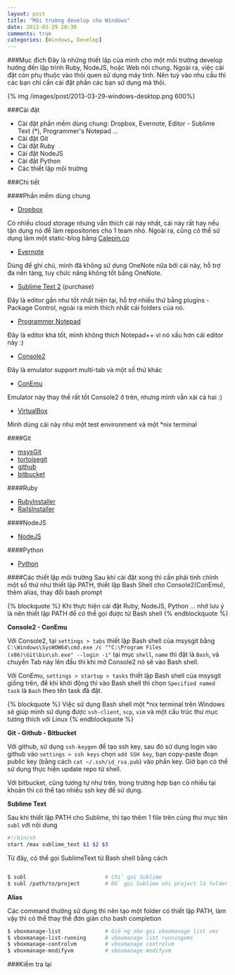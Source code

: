 ```yaml
---
layout: post
title: "Môi trường develop cho Windows"
date: 2013-03-29 20:30
comments: true
categories: [Windows, Develop]
---
```


###Mục đích
Đây là những thiết lập của mình cho một môi trường develop hướng đến lập trình Ruby, NodeJS, hoặc Web nói chung.
Ngoài ra, việc cài đặt còn phụ thuộc vào thói quen sử dụng máy tính. Nên tuỳ vào nhu cầu thì các bạn chỉ cần cài đặt phần các bạn sử dụng mà thôi.
<!--more-->
{% img /images/post/2013-03-29-windows-desktop.png 600%}

###Cài đặt
- Cài đặt phần mềm dùng chung: Dropbox, Evernote, Editor - Sublime Text (*), Programmer's Notepad ...
- Cài đặt Git
- Cài đặt Ruby
- Cài đặt NodeJS
- Cài đặt Python
- Các thiết lập môi trường

###Chi tiết

####Phần mềm dùng chung
- [Dropbox](http://db.tt/59oLmVtJ)

Có nhiều cloud storage nhưng vẫn thích cái này nhất, cái này rất hay nếu tận dụng nó để làm repositories cho 1 team nhỏ.
Ngoài ra, cũng có thể sử dụng làm một static-blog bằng [Calepin.co](http://calepin.co/)

- [Evernote](https://www.evernote.com)

Dùng để ghi chú, mình đã không sử dụng OneNote nữa bởi cái này, hỗ trợ đa nền tảng, tuy chức năng không tốt bằng OneNote.

- [Sublime Text 2](http://www.sublimetext.com/) (purchase)

Đây là editor gần như tốt nhất hiện tại, hỗ trợ nhiều thứ bằng plugins - Package Control, ngoài ra mình thích nhất cái folders của nó.

- [Programmer Notepad](http://www.pnotepad.org/)

Đây là editor khá tốt, mình không thích Notepad++ vì nó xấu hơn cái editor này :)

- [Console2](http://sourceforge.net/projects/console/)

Đây là emulator support multi-tab và một số thứ khác

- [ConEmu](https://code.google.com/p/conemu-maximus5/)

Emulator này thay thế rất tốt Console2 ở trên, nhưng mình vẫn xài cả hai :)

- [VirtualBox](https://www.virtualbox.org/)

Mình dùng cái này như một test environment và một *nix terminal

####Git
- [msysGit](http://msysgit.github.com/)
- [tortoisegit](https://code.google.com/p/tortoisegit/)
- [github](http://github.com)
- [bitbucket](http://bitbucket.org)

####Ruby
- [RubyInstaller](http://rubyinstaller.org/)
- [RailsInstaller](http://railsinstaller.org/)

####NodeJS
- [NodeJS](http://nodejs.org/)

####Python
- [Python](http://www.python.org/)

####Các thiết lập môi trường 
Sau khi cài đặt xong thì cần phải tinh chỉnh một số thứ như thiết lập PATH, thiết lập Bash Shell cho Console2(ConEmu),
thêm alias, thay đổi bash prompt

{% blockquote %}
Khi thực hiện cài đặt Ruby, NodeJS, Python ... nhớ lưu ý là nên thiết lập PATH để có thể gọi được từ Bash shell
{% endblockquote %}

**Console2 - ConEmu**

Với Console2, tại `settings > tabs` thiết lập Bash shell của msysgit bằng `C:\Windows\SysWOW64\cmd.exe /c ""C:\Program Files (x86)\Git\bin\sh.exe" --login -i"` tại mục `shell`, `name` thì đặt là `Bash`, và chuyển Tab này lên đầu thì khi mở Console2 nó sẽ vào Bash shell.

Với ConEmu, `settings > startup > tasks` thiết lập Bash shell của msysgit giống trên, để khi khởi động thì vào Bash shell thì chọn `Specified named task` là `Bash` theo tên task đã đặt.

{% blockquote %}
Việc sử dụng Bash shell một *nix terminal trên Windows sẽ giúp mình sử dụng được `ssh-client`, `scp`, `vim` và một cấu trúc thư mục tương thích với Linux
{% endblockquote %}

**Git - Github - Bitbucket**

Với github, sử dụng `ssh-keygen` để tạo ssh key, sau đó sử dụng login vào github vào `settings > ssh keys` chọn `add SSH key`, bạn copy-paste đoạn public key (bằng cách `cat ~/.ssh/id_rsa.pub`) vào phần key. Giờ bạn có thể sử dụng thực hiện update repo từ shell.

Với bitbucket, cũng tương tự như trên, trong trường hợp bạn có nhiều tại khoản thì có thể tạo nhiều ssh key để sử dụng.

**Sublime Text**

Sau khi thiết lập PATH cho Sublime, thì tạo thêm 1 file trên cùng thư mục tên `subl` với nội dung
``` bash
#!/bin/sh
start /max sublime_text $1 $2 $3
```

Từ đây, có thể gọi SublimeText từ Bash shell bằng cách 
``` bash

$ subl                         # Chỉ gọi Sublime
$ subl /path/to/project        # Để gọi Sublime với project là folder vừa gọi
```

**Alias**

Các command thường sử dụng thì nên tạo một folder có thiết lập PATH, làm vậy thì có thể thay thế đơn giản cho bash completion

``` bash
$ vboxmanage-list              # Giống như gọi vboxmanage list vms
$ vboxmanage-list-running      # vboxmanage list runningvms
$ vboxmanage-controlvm         # vboxmanage controlvm
$ vboxmanage-modifyvm          # vboxmanage modifyvm
```

###Kiểm tra lại

